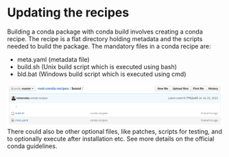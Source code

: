 # Updating the recipes
Building a conda package with conda build involves creating a conda recipe. The recipe is a flat directory holding metadata and the scripts needed to build the package.
The mandatory files in a conda recipe are:
* meta.yaml (metadata file)
* build.sh (Unix build script which is executed using bash)
* bld.bat (Windows build script which is executed using cmd)

![test 1 2 3 ](gitbook1.png)
There could also be other optional files, like patches, scripts for testing, and to optionally execute after installation etc. See more details on the official conda guidelines.


